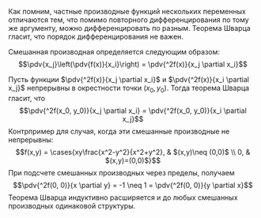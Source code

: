 Как помним, частные производные функций нескольких переменных отличаются тем, что помимо повторного дифференцирования по тому же аргументу, можно дифференцировать по разным. Теорема Шварца гласит, что порядок дифференцирования не важен.

Смешанная производная определяется следующим образом:
$$\pdv{x_j}\left(\pdv{f(x)}{x_i}\right) = \pdv{^2f(x)}{x_j \partial x_i}$$

Пусть функции $\pdv{^2f(x)}{x_j \partial x_i}$ и $\pdv{^2f(x)}{x_i \partial x_j}$ непрерывны в окрестности точки $(x_0, y_0)$. Тогда теорема Шварца гласит, что
$$\pdv{^2f(x_0, y_0)}{x_j \partial x_i} = \pdv{^2f(x_0, y_0)}{x_i \partial x_j}$$
Контрпример для случая, когда эти смешанные производные не непрерывны:
$$f(x,y) = \cases{xy\frac{x^2-y^2}{x^2+y^2}, & $(x,y)\neq (0,0)$ \\ 0, & $(x,y)=(0,0)$}$$
При подсчете смешанных производных через пределы, получаем
$$\pdv{^2f(0, 0)}{x \partial y} = -1 \neq 1 = \pdv{^2f(0, 0)}{y \partial x}$$
Теорема Шварца индуктивно расширяется и до любых смешанных производных одинаковой структуры.
